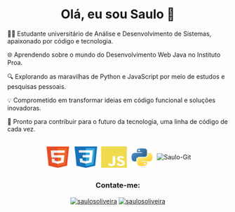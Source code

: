 <h1 align="center">Olá, eu sou Saulo 👋</h1>

👨‍💻 Estudante universitário de Análise e Desenvolvimento de Sistemas, apaixonado por código e tecnologia.

🌐 Aprendendo sobre o mundo do Desenvolvimento Web Java no Instituto Proa.

🔍 Explorando as maravilhas de Python e JavaScript por meio de estudos e pesquisas pessoais.

💡 Comprometido em transformar ideias em código funcional e soluções inovadoras.

🚀 Pronto para contribuir para o futuro da tecnologia, uma linha de código de cada vez.

<div align="center">
   <div style="display: inline_block"><br>
   <img align="center" alt="Saulo-HTML" height="50" width="60" src="https://raw.githubusercontent.com/devicons/devicon/master/icons/html5/html5-original.svg">
  <img align="center" alt="Saulo-CSS" height="50" width="60" src="https://raw.githubusercontent.com/devicons/devicon/master/icons/css3/css3-original.svg">
  <img align="center" alt="Saulo-Js" height="50" width="60" src="https://raw.githubusercontent.com/devicons/devicon/master/icons/javascript/javascript-plain.svg">
  <img align="center" alt="Saulo-Python" height="50" width="60" src="https://raw.githubusercontent.com/devicons/devicon/master/icons/python/python-original.svg">
   <img align="center" alt="Saulo-Git" height="50" width="60" src="https://cdn.jsdelivr.net/gh/devicons/devicon/icons/git/git-original.svg">
  </div>
</div>

##
<h3 align="center">Contate-me:</h3>
<p align="center">
<a href="https://www.linkedin.com/in/saulo-s-oliveira-953bb220b" target="_blank"><img align="center" src="https://raw.githubusercontent.com/rahuldkjain/github-profile-readme-generator/master/src/images/icons/Social/linked-in-alt.svg" alt="saulosoliveira" height="40" width="50" /></a>
<a href="https://instagram.com/f3ckvision.mp4?igshid=MzRlODBiNWFlZA==" target="_blank"><img align="center" src="https://raw.githubusercontent.com/rahuldkjain/github-profile-readme-generator/master/src/images/icons/Social/instagram.svg" alt="saulosoliveira" height="40" width="50" /></a>
</p>

##
